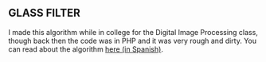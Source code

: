 ## GLASS FILTER

I made this algorithm while in college for the Digital Image Processing class, though back then the code
was in PHP and it was very rough and dirty.
You can read about the algorithm [here (in Spanish)](www.unocero.com/2014/11/12/como-se-hace-un-filtro-artistico).
